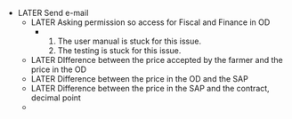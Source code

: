 - LATER Send e-mail
	- LATER Asking permission so access for Fiscal and Finance in OD
		- 1. The user manual is stuck for this issue.
		  2. The testing is stuck for this issue.
	- LATER DIfference between the price accepted by the farmer and the price in the OD
	- LATER Difference between the price in the OD and the SAP
	- LATER Difference between the price in the SAP and the contract, decimal point
	-